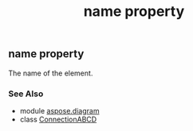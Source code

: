 ﻿---
title: name property
second_title: Aspose.Diagram for Python via .NET API References
description: 
type: docs
weight: 100
url: /python-net/aspose.diagram/connectionabcd/name/
is_root: false
---

## name property


The name of the element.

### See Also
* module [aspose.diagram](../../)
* class [ConnectionABCD](/diagram/python-net/aspose.diagram/connectionabcd)
